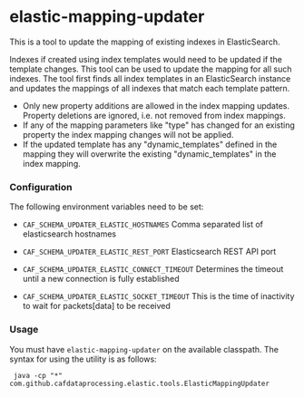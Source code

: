 # elastic-mapping-updater

This is a tool to update the mapping of existing indexes in ElasticSearch.

Indexes if created using index templates would need to be updated if the template changes. This tool can be used to update the mapping for all such indexes.
The tool first finds all index templates in an ElasticSearch instance and updates the mappings of all indexes that match each template pattern.

- Only new property additions are allowed in the index mapping updates. Property deletions are ignored, i.e. not removed from index mappings.
- If any of the mapping parameters like "type" has changed for an existing property the index mapping changes will not be applied.
- If the updated template has any "dynamic_templates" defined in the mapping they will overwrite the existing "dynamic_templates" in the index mapping.

### Configuration
The following environment variables need to be set:

 - `CAF_SCHEMA_UPDATER_ELASTIC_HOSTNAMES`
    Comma separated list of elasticsearch hostnames

 - `CAF_SCHEMA_UPDATER_ELASTIC_REST_PORT`
    Elasticsearch REST API port

 - `CAF_SCHEMA_UPDATER_ELASTIC_CONNECT_TIMEOUT`
    Determines the timeout until a new connection is fully established

 - `CAF_SCHEMA_UPDATER_ELASTIC_SOCKET_TIMEOUT`
    This is the time of inactivity to wait for packets[data] to be received

### Usage

 You must have `elastic-mapping-updater` on the available classpath. The syntax for using the utility is as follows:

```
 java -cp "*" com.github.cafdataprocessing.elastic.tools.ElasticMappingUpdater
```
